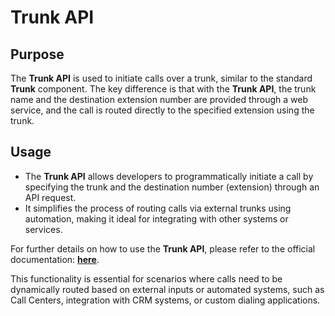 # Trunk API

## **Purpose**

The **Trunk API** is used to initiate calls over a trunk, similar to the standard **Trunk** component. The key difference is that with the **Trunk API**, the trunk name and the destination extension number are provided through a web service, and the call is routed directly to the specified extension using the trunk.

## **Usage**

- The **Trunk API** allows developers to programmatically initiate a call by specifying the trunk and the destination number (extension) through an API request.
- It simplifies the process of routing calls via external trunks using automation, making it ideal for integrating with other systems or services.

For further details on how to use the **Trunk API**, please refer to the official documentation: **[here](/developers/SimotelWebhooks/DialplanApiComponents/trunk_api)**. 

This functionality is essential for scenarios where calls need to be dynamically routed based on external inputs or automated systems, such as Call Centers, integration with CRM systems, or custom dialing applications.